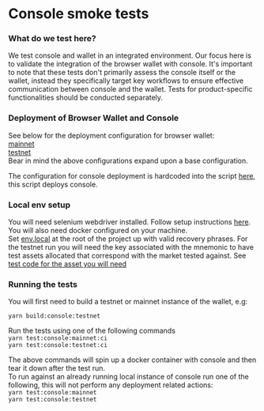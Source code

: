 # Console smoke tests

### What do we test here?
We test console and wallet in an integrated environment. Our focus here is to validate the integration of the browser wallet with console. It's important to note that these tests don't primarily assess the console itself or the wallet, instead they specifically target key workflows to ensure effective communication between console and the wallet. Tests for product-specific functionalities should be conducted separately.

### Deployment of Browser Wallet and Console

See below for the deployment configuration for browser wallet:  
[mainnet](../../config/console-smoke-mainnet.js)  
[testnet](../../config/console-smoke-testnet.js)   
Bear in mind the above configurations expand upon a base configuration. 

The configuration for console deployment is hardcoded into the script [here](../../.github/scripts/deployment/deploy_console.sh), this script deploys console.

### Local env setup
  
You will need selenium webdriver installed. Follow setup instructions [here](https://www.browserstack.com/guide/run-selenium-tests-using-selenium-chromedriver). You will also need docker configured on your machine.  
Set [env.local](../../.env.local) at the root of the project up with valid recovery phrases. For the testnet run you will need the key associated with the mnemonic to have test assets allocated that correspond with the market tested against. See [test code for the asset you will need](console-smoke.spec.ts)

### Running the tests
You will first need to build a testnet or mainnet instance of the wallet, e.g:  

`yarn build:console:testnet`  

Run the tests using one of the following commands  
`yarn test:console:mainnet:ci`  
`yarn test:console:testnet:ci`

The above commands will spin up a docker container with console and then tear it down after the test run.  
To run against an already running local instance of console run one of the following, this will not perform any deployment related actions:  
`yarn test:console:mainnet`  
`yarn test:console:testnet`